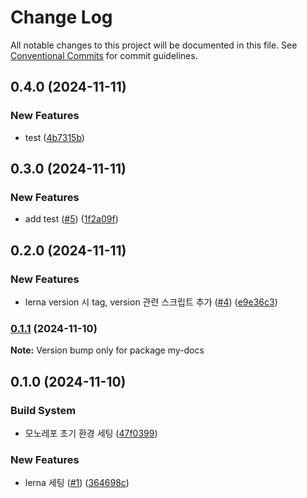 # Change Log

All notable changes to this project will be documented in this file.
See [Conventional Commits](https://conventionalcommits.org) for commit guidelines.

## 0.4.0 (2024-11-11)


### New Features

* test ([4b7315b](https://github.com/ellen-lee-goorm/monorepo-test/commit/4b7315bc15c87b8da5fb4bfa7016373e93eadb89))



## 0.3.0 (2024-11-11)


### New Features

* add test ([#5](https://github.com/ellen-lee-goorm/monorepo-test/issues/5)) ([1f2a09f](https://github.com/ellen-lee-goorm/monorepo-test/commit/1f2a09fda106fe46008aa86f7cf257c71c927a1f))



## 0.2.0 (2024-11-11)


### New Features

* lerna version 시 tag, version 관련 스크립트 추가 ([#4](https://github.com/ellen-lee-goorm/monorepo-test/issues/4)) ([e9e36c3](https://github.com/ellen-lee-goorm/monorepo-test/commit/e9e36c3af0e2ba629b4657cf5fd976f9ce2cb6d3))



### [0.1.1](https://github.com/ellen-lee-goorm/monorepo-test/compare/v0.1.0...v0.1.1) (2024-11-10)

**Note:** Version bump only for package my-docs





## 0.1.0 (2024-11-10)


### Build System

* 모노레포 초기 환경 세팅 ([47f0399](https://github.com/ellen-lee-goorm/monorepo-test/commit/47f03994581320cd5f0ad8a8265ab3e984201af7))


### New Features

* lerna 세팅 ([#1](https://github.com/ellen-lee-goorm/monorepo-test/issues/1)) ([364698c](https://github.com/ellen-lee-goorm/monorepo-test/commit/364698c9c53bf828d03c2082a6a677afaa98df2f))
